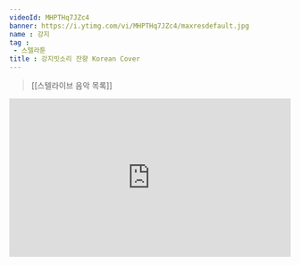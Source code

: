 ```yaml
---
videoId: MHPTHq7JZc4
banner: https://i.ytimg.com/vi/MHPTHq7JZc4/maxresdefault.jpg
name : 강지
tag : 
 - 스텔라툰
title : 강지빗소리 잔향 Korean Cover
---
```

> [[스텔라이브 음악 목록]]
<div style="position:relative;width:100%;padding-bottom:56.25%"><iframe style="width:100%;height:100%; position:absolute"  src="https://www.youtube.com/embed/MHPTHq7JZc4"  frameborder="0" allow="accelerometer; autoplay; clipboard-write; encrypted-media; gyroscope; picture-in-picture; web-share" allowfullscreen></iframe></div>